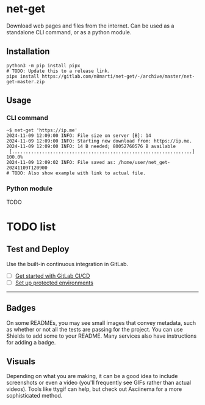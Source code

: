 # net-get

Download web pages and files from the internet. Can be used as a standalone
CLI command, or as a python module.

## Installation

```
python3 -m pip install pipx
# TODO: Update this to a release link.
pipx install https://gitlab.com/n8marti/net-get/-/archive/master/net-get-master.zip
```

## Usage

### CLI command
```
~$ net-get 'https://ip.me'
2024-11-09 12:09:00 INFO: File size on server [B]: 14
2024-11-09 12:09:00 INFO: Starting new download from: https://ip.me.
2024-11-09 12:09:00 INFO: 14 B needed; 80052760576 B available
 [..................................................................] 100.0%
2024-11-09 12:09:02 INFO: File saved as: /home/user/net_get-20241109T120900
# TODO: Also show example with link to actual file.
```

### Python module

TODO

# TODO list

## Test and Deploy

Use the built-in continuous integration in GitLab.

- [ ] [Get started with GitLab CI/CD](https://docs.gitlab.com/ee/ci/quick_start/index.html)
- [ ] [Set up protected environments](https://docs.gitlab.com/ee/ci/environments/protected_environments.html)

***

## Badges
On some READMEs, you may see small images that convey metadata, such as whether or not all the tests are passing for the project. You can use Shields to add some to your README. Many services also have instructions for adding a badge.

## Visuals
Depending on what you are making, it can be a good idea to include screenshots or even a video (you'll frequently see GIFs rather than actual videos). Tools like ttygif can help, but check out Asciinema for a more sophisticated method.
